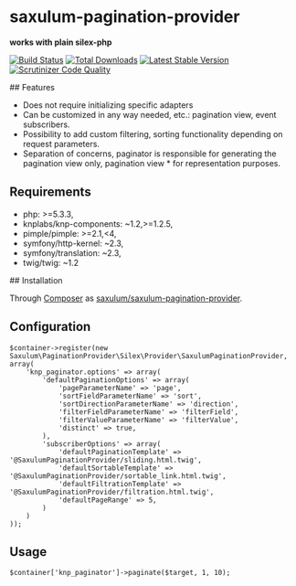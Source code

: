 # saxulum-pagination-provider

**works with plain silex-php**

[![Build Status](https://api.travis-ci.org/saxulum/saxulum-pagination-provider.png?branch=master)](https://travis-ci.org/saxulum/saxulum-pagination-provider)
[![Total Downloads](https://poser.pugx.org/saxulum/saxulum-pagination-provider/downloads.png)](https://packagist.org/packages/saxulum/saxulum-pagination-provider)
[![Latest Stable Version](https://poser.pugx.org/saxulum/saxulum-pagination-provider/v/stable.png)](https://packagist.org/packages/saxulum/saxulum-pagination-provider)
[![Scrutinizer Code Quality](https://scrutinizer-ci.com/g/saxulum/saxulum-pagination-provider/badges/quality-score.png?s=6539e5892cc965ef82ac8ec929442c544a4e02a5)](https://scrutinizer-ci.com/g/saxulum/saxulum-pagination-provider/)

## Features

 * Does not require initializing specific adapters
 * Can be customized in any way needed, etc.: pagination view, event subscribers.
 * Possibility to add custom filtering, sorting functionality depending on request parameters.
 * Separation of concerns, paginator is responsible for generating the pagination view only, pagination view  * for representation purposes.

## Requirements

 * php: >=5.3.3,
 * knplabs/knp-components: ~1.2,>=1.2.5,
 * pimple/pimple: >=2.1,<4,
 * symfony/http-kernel: ~2.3,
 * symfony/translation: ~2.3,
 * twig/twig: ~1.2


## Installation

Through [Composer](http://getcomposer.org) as [saxulum/saxulum-pagination-provider][1].

## Configuration

```{.php}
$container->register(new Saxulum\PaginationProvider\Silex\Provider\SaxulumPaginationProvider, array(
    'knp_paginator.options' => array(
        'defaultPaginationOptions' => array(
            'pageParameterName' => 'page',
            'sortFieldParameterName' => 'sort',
            'sortDirectionParameterName' => 'direction',
            'filterFieldParameterName' => 'filterField',
            'filterValueParameterName' => 'filterValue',
            'distinct' => true,
        ),
        'subscriberOptions' => array(
            'defaultPaginationTemplate' => '@SaxulumPaginationProvider/sliding.html.twig',
            'defaultSortableTemplate' => '@SaxulumPaginationProvider/sortable_link.html.twig',
            'defaultFiltrationTemplate' => '@SaxulumPaginationProvider/filtration.html.twig',
            'defaultPageRange' => 5,
        )
    )
));
```

## Usage

```{.php}
$container['knp_paginator']->paginate($target, 1, 10);
```

[1]: https://packagist.org/packages/saxulum/saxulum-pagination-provider